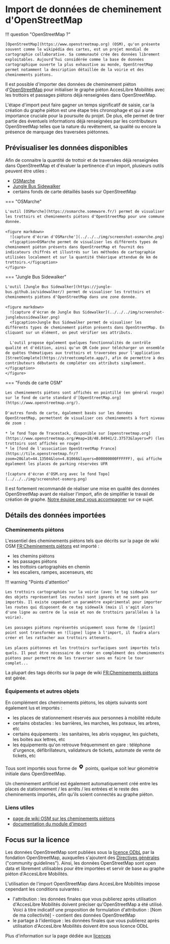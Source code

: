 # Import de données de cheminement d'OpenStreetMap

!!! question "OpenStreetMap ?"

    [OpenStreetMap](https://www.openstreetmap.org) (OSM), qu'on présente souvent comme le wikipédia des cartes, est un projet mondial de cartographie collaborative. Sa communauté crée des données librement exploitables. Aujourd’hui considérée comme la base de données cartographique ouverte la plus exhaustive au monde, OpenStreetMap permet notamment la description détaillée de la voirie et des cheminements piétons.

Il est possible d'importer des données de cheminement piéton d'[OpenStreetMap](https://www.openstreetmap.org) pour initialiser le graphe piéton AccesLibre Mobilités avec les trottoirs et passages piétons déjà renseignées dans OpenStreetMap.

L'étape d'import peut faire gagner un temps significatif de saisie, car la création du graphe piéton est une étape très chronophage et qui a une importance cruciale pour la poursuite du projet. De plus, elle permet de tirer partie des éventuels informations déjà renseignées par les contributeurs OpenStreetMap telles que la nature du revêtement, sa qualité ou encore la présence de marquage des traversées piétonnes.

## Prévisualiser les données disponibles

Afin de connaitre la quantité de trottoir et de traversées déjà renseignées dans OpenStreetMap et d'évaluer la pertinence d'un import, plusieurs outils peuvent être utiles :

* [OSMarche](https://osmarche.someware.fr/)
* [Jungle Bus Sidewalker](https://jungle-bus.github.io/sidewalker/)
* certains fonds de carte détaillés basés sur OpenStreetMap

=== "OSMarche"

    L'outil [OSMarche](https://osmarche.someware.fr/) permet de visualiser les trottoirs et cheminements piétons d'OpenStreetMap pour une commune donnée.

    <figure markdown>
      ![capture d'écran d'OSMarche'](../../../img/screenshot-osmarche.png)
      <figcaption>OSMarche permet de visualiser les différents types de cheminement piéton présents dans OpenStreetMap et fournit des indicateurs chiffrés et illustrés sur les méthodes de cartographie utilisées localement et sur la quantité théorique attendue de km de trottoirs.</figcaption>
    </figure>

=== "Jungle Bus Sidewalker"

    L'outil [Jungle Bus Sidewalker](https://jungle-bus.github.io/sidewalker/) permet de visualiser les trottoirs et cheminements piétons d'OpenStreetMap dans une zone donnée. 

    <figure markdown>
      ![capture d'écran de Jungle Bus Sidewalker](../../../img/screenshot-junglebussidewalker.png)
      <figcaption>Jungle Bus Sidewalker permet de visualiser les différents types de cheminement piéton présents dans OpenStreetMap. En cliquant sur un élément, on peut vérifier ses attributs. 
      
      L'outil propose également quelques fonctionnalités de contrôle qualité et d'édition, ainsi qu'un QR Code pour télécharger un ensemble de quêtes thématiques aux trottoirs et traversées pour l'application [StreetComplete](https://streetcomplete.app/), afin de permettre à des contributeurs débutants de compléter ces attributs simplement.</figcaption>
    </figure>

=== "Fonds de carte OSM"

    Les cheminements piétons sont affichés en pointillé (en général rouge) sur le fond de carte standard d'[OpenStreetMap.org](https://www.openstreetmap.org/).

    D'autres fonds de carte, également basés sur les données OpenStreetMap, permettent de visualiser ces cheminements à fort niveau de zoom :

    * le fond Topo de Tracestack, disponible sur [openstreetmap.org](https://www.openstreetmap.org/#map=18/48.84941/2.37573&layers=P) (les trottoirs sont affichés en rouge)
    * le [fond de l'association OpenStreetMap France](https://tile.openstreetmap.fr/?zoom=20&lat=44.13504&lon=4.81066&layers=B00000000FFFFFF), qui affiche également les places de parking réservées UFR

    ![capture d'écran d'OSM.org avec le fond Topo](../../../img/screenshot-osmorg.png)

Il est fortement recommandé de réaliser une mise en qualité des données OpenStreetMap avant de réaliser l'import, afin de simplifier le travail de création de graphe. [Notre équipe peut vous accompagner](../../../contact.md) sur ce sujet.

## Détails des données importées

### Cheminements piétons

L'essentiel des cheminements piétons tels que décrits sur la page de wiki OSM [FR:Cheminements piétons](https://wiki.openstreetmap.org/wiki/FR:Cheminements_pi%C3%A9tons) est importé :

* les chemins piétons
* les passages piétons
* les trottoirs cartographiés en chemin
* les escaliers, rampes, ascenseurs, etc

!!! warning "Points d'attention"

    Les trottoirs cartographiés sur la voirie (avec le tag sidewalk sur des objets représentant les routes) sont ignorés et ne sont pas importés. Il existe cependant un paramètre expérimental pour importer les routes qui disposent de ce tag sidewalk (mais il s'agit alors d'une ligne au centre de la voie et non de trottoirs parallèles à la voirie).
    
    Les passages piétons représentés uniquement sous forme de ![point] point sont transformés en ![ligne] ligne à l'import, il faudra alors créer et les rattacher aux trottoirs attenants.
    
    Les places piétonnes et les trottoirs surfaciques sont importés tels quels. Il peut être nécessaire de créer en complément des cheminements piétons pour permettre de les traverser sans en faire le tour complet...

La plupart des tags décrits sur la page de wiki [FR:Cheminements piétons](https://wiki.openstreetmap.org/wiki/FR:Cheminements_pi%C3%A9tons) est gérée.

### Équipements et autres objets

En complément des cheminements piétons, les objets suivants sont également lus et importés :

* les places de stationnement réservés aux personnes à mobilité réduite
* certains obstacles : les barrières, les marches, les poteaux, les arbres, etc
* certains équipements : les sanitaires, les abris voyageur, les guichets, les boites aux lettres, etc
* les équipements qu'on retrouve fréquemment en gare : téléphone d'urgence, défibrillateurs, validateurs de tickets, automate de vente de tickets, etc

Tous sont importés sous forme de ![point] points, quelque soit leur géométrie initiale dans OpenStreetMap.

Un cheminement artificiel est également automatiquement créé entre les places de stationnement / les arrêts / les entrées et le reste des cheminements importés, afin qu'ils soient connectés au graphe piéton.

### Liens utiles

* [page de wiki OSM sur les cheminements piétons](https://wiki.openstreetmap.org/wiki/FR:Cheminements_pi%C3%A9tons)
* [documentation du module d'import](https://gitlab.com/yukaimaps/yukaimaps-osm2wdm/-/blob/main/doc/osm2wdm.md)

## Focus sur la licence

Les données OpenStreetMap sont publiées sous la [licence ODbL](https://www.openstreetmap.org/copyright) par la fondation OpenStreetMap, auxquelles s'ajoutent des [Directives générales](https://osmfoundation.org/wiki/Licence/Community_Guidelines) ("community guidelines").
Ainsi, les données OpenStreetMap sont open data et librement utilisables pour être importées et servir de base au graphe piéton d'AccesLibre Mobilités.

L'utilisation de l'import OpenStreetMap dans AccesLibre Mobilités impose cependant les conditions suivantes :

* l'attribution : les données finales que vous publierez après utilisation d'AccesLibre Mobilités doivent préciser qu'OpenStreetMap a été utilisé. Voici à titre indicatif une proposition de formulation d'attribution : [Nom de ma collectivité] - contient des données OpenStreetMap
* le partage à l'identique : les données finales que vous publierez après utilisation d'AccesLibre Mobilités doivent être sous licence ODbL

Plus d'information sur la page dédiée aux [licences](../../publish/licence.md)


[point]: ../../../img/picto-point.png
[ligne]: ../../../img/picto-ligne.png
